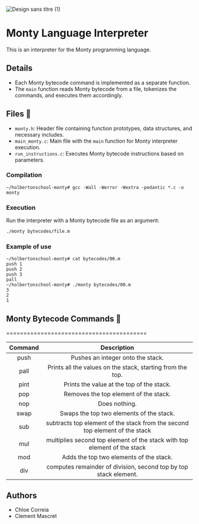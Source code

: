 ![Design sans titre (1)](https://github.com/chloe0524/holbertonschool-monty/assets/127857895/6af77bf9-2116-489a-826c-6c67aba9af9f)


# Monty Language Interpreter


This is an interpreter for the Monty programming language.

## Details

- Each Monty bytecode command is implemented as a separate function.
- The `main` function reads Monty bytecode from a file, tokenizes the commands, and executes them accordingly.

## Files :open_file_folder:

- `monty.h`: Header file containing function prototypes, data structures, and necessary includes.
- `main_monty.c`: Main file with the `main` function for Monty interpreter execution.
- `run_instructions.c`: Executes Monty bytecode instructions based on parameters.


### Compilation
````
~/holbertonschool-monty# gcc -Wall -Werror -Wextra -pedantic *.c -o monty
````
### Execution
Run the interpreter with a Monty bytecode file as an argument:
```bash
./monty bytecodes/file.m
```
### Example of use
````
~/holbertonschool-monty# cat bytecodes/00.m
push 1
push 2
push 3
pall
~/holbertonschool-monty# ./monty bytecodes/00.m
3
2
1
````

## Monty Bytecode Commands :snake:
=========================================

| Command | Description |
| :-----: | :---------: |
|  push   | Pushes an integer onto the stack. |
|  pall   | Prints all the values on the stack, starting from the top. |
|  pint   | Prints the value at the top of the stack. |
|  pop    | Removes the top element of the stack. |
|  nop    | Does nothing. |
|  swap   | Swaps the top two elements of the stack. |
|  sub    |  subtracts top element of the stack from the second top element of the stack |
|  mul   | multiplies second top element of the stack with top element of the stack |
|  mod    | Adds the top two elements of the stack. |
|  div    | computes remainder of division, second top by top stack element. |

## Authors
- Chloe Correia
- Clement Mascret 

